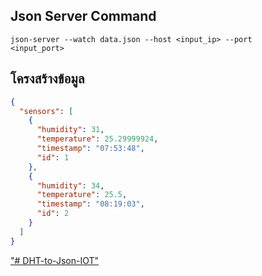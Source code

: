 ## Json Server Command
<code>json-server --watch data.json --host <input_ip> --port <input_port></code>

## โครงสร้างข้อมูล
```json
{
  "sensors": [
    {
      "humidity": 31,
      "temperature": 25.29999924,
      "timestamp": "07:53:48",
      "id": 1
    },
    {
      "humidity": 34,
      "temperature": 25.5,
      "timestamp": "08:19:03",
      "id": 2
    }
  ]
}
```

["# DHT-to-Json-IOT" ](https://youtu.be/qGMntd_2Lfs?si=VMIhVtP0WJCQhECS)
